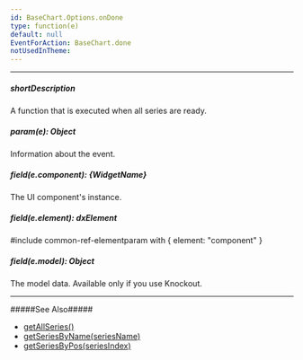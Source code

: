 ```yaml
---
id: BaseChart.Options.onDone
type: function(e)
default: null
EventForAction: BaseChart.done
notUsedInTheme: 
---
```

---
##### shortDescription
A function that is executed when all series are ready.

##### param(e): Object
Information about the event.

##### field(e.component): {WidgetName}
The UI component's instance.

##### field(e.element): dxElement
#include common-ref-elementparam with { element: "component" }

##### field(e.model): Object
The model data. Available only if you use Knockout.

---
#####See Also#####
- [getAllSeries()](/api-reference/20%20Data%20Visualization%20Widgets/BaseChart/3%20Methods/getAllSeries().md '{basewidgetpath}/Methods/#getAllSeries')
- [getSeriesByName(seriesName)](/api-reference/20%20Data%20Visualization%20Widgets/BaseChart/3%20Methods/getSeriesByName(seriesName).md '{basewidgetpath}/Methods/#getSeriesByNameseriesName')
- [getSeriesByPos(seriesIndex)](/api-reference/20%20Data%20Visualization%20Widgets/BaseChart/3%20Methods/getSeriesByPos(seriesIndex).md '{basewidgetpath}/Methods/#getSeriesByPosseriesIndex')